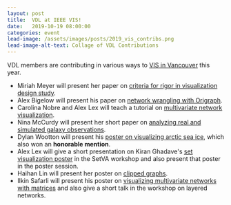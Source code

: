 ```yaml
---
layout: post
title:  VDL at IEEE VIS!
date:   2019-10-19 08:00:00
categories: event
lead-image: /assets/images/posts/2019_vis_contribs.png
lead-image-alt-text: Collage of VDL Contributions
---
```



VDL members are contributing in various ways to [VIS in Vancouver](http://ieeevis.org/year/2019/welcome) this year.


 * Miriah Meyer will present her paper on [criteria for rigor in visualization design study]({{site.base_url}}/publications/2019_infovis_criteria/).
 * Alex Bigelow will present his paper on [network wrangling with Origraph]({{site.base_url}}/publications/2019_vast_origraph/).
 * Carolina Nobre and Alex Lex will teach a tutorial on [multivariate network visualization](https://vdl.sci.utah.edu/mvnv/).
 * Nina McCurdy will present her short paper on [analyzing real and simulated galaxy observations]({{site.base_url}}/publications/2019_shortpaper_galstamps/).
 * Dylan Wootton will present his [poster on visualizing arctic sea ice]({{site.base_url}}/publications/2019_infovis_arctic_explorer/), which also won an **honorable mention**.
 * Alex Lex will give a short presentation on Kiran Ghadave's [set visualization poster]({{site.base_url}}/publications/2019_infovis_upset/) in the SetVA workshop and also present that poster in the poster session.
 * Haihan Lin will present her poster on [clipped graphs]({{site.base_url}}/publications/2019_infovis_clipped_graphs/).
 * Ilkin Safarli will present his poster on [visualizing multivariate networks with matrices]({{site.base_url}}/publications/2019_infovis_tamax/) and also give a short talk in the workshop on layered networks.